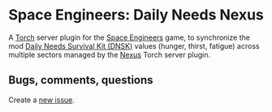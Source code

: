 # Space Engineers: Daily Needs Nexus

A [Torch][0] server plugin for the [Space Engineers][1] game, to synchronize
the mod [Daily Needs Survival Kit (DNSK)][2] values (hunger, thirst, fatigue)
across multiple sectors managed by the [Nexus][3] Torch server plugin.

[0]: https://www.spaceengineersgame.com/
[1]: https://torchapi.net/
[2]: https://steamcommunity.com/sharedfiles/filedetails/?id=1608841667
[3]: https://torchapi.net/plugins/item/28a12184-0422-43ba-a6e6-2e228611cca5

## Bugs, comments, questions

Create a [new issue][4].

[4]: https://github.com/StalkR/SpaceEngineers-DailyNeedsNexus/issues/new
